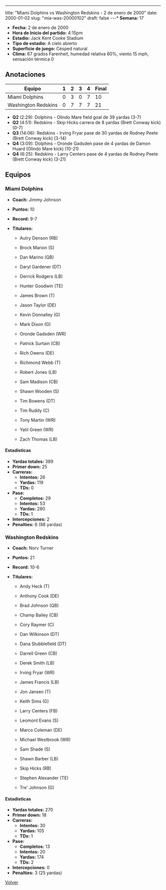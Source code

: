 ---
title: "Miami Dolphins vs Washington Redskins - 2 de enero de 2000"
date: 2000-01-02
slug: "mia-was-20000102"
draft: false
---* **Semana:** 17
* **Fecha:** 2 de enero de 2000
* **Hora de Inicio del partido:** 4:15pm
* **Estadio:** Jack Kent Cooke Stadium
* **Tipo de estadio:** A cielo abierto
* **Superficie de juego:** Césped natural
* **Clima:** 67 grados Farenheit, humedad relativa 60%, viento 15 mph, sensación térmica 0




## Anotaciones
| Equipo | 1 | 2 | 3 | 4 | Final |
|--------|---|---|---|---|-------|
| Miami Dolphins  | 0 | 3 | 0 | 7  | 10 |
| Washington Redskins  | 0 | 7 | 7 | 7  | 21 |
* **Q2** (2:29): Dolphins - Olindo Mare field goal de 39 yardas (3-7)
* **Q2** (4:51): Redskins - Skip Hicks carrera de 8 yardas (Brett Conway kick) (0-7)
* **Q3** (14:06): Redskins - Irving Fryar pase de 30 yardas de Rodney Peete (Brett Conway kick) (3-14)
* **Q4** (3:09): Dolphins - Oronde Gadsden pase de 4 yardas de Damon Huard (Olindo Mare kick) (10-21)
* **Q4** (6:25): Redskins - Larry Centers pase de 4 yardas de Rodney Peete (Brett Conway kick) (3-21)


## Equipos


### Miami Dolphins
* **Coach:** Jimmy Johnson
* **Puntos:** 10
* **Record:** 9-7
* **Titulares:** 

  * Autry Denson (RB) 

  * Brock Marion (S) 

  * Dan Marino (QB) 

  * Daryl Gardener (DT) 

  * Derrick Rodgers (LB) 

  * Hunter Goodwin (TE) 

  * James Brown (T) 

  * Jason Taylor (DE) 

  * Kevin Donnalley (G) 

  * Mark Dixon (G) 

  * Oronde Gadsden (WR) 

  * Patrick Surtain (CB) 

  * Rich Owens (DE) 

  * Richmond Webb (T) 

  * Robert Jones (LB) 

  * Sam Madison (CB) 

  * Shawn Wooden (S) 

  * Tim Bowens (DT) 

  * Tim Ruddy (C) 

  * Tony Martin (WR) 

  * Yatil Green (WR) 

  * Zach Thomas (LB) 

#### Estadísticas
* **Yardas totales:** 389
* **Primer down:** 25
* **Carreras:**
  * **Intentos:** 26
  * **Yardas:** 119
  * **TDs:** 0
* **Pase:**
  * **Completos:** 29
  * **Intentos:** 53
  * **Yardas:** 280
  * **TDs:** 1
* **Intercepciones:** 2
* **Penalties:** 6 (88 yardas)

### Washington Redskins
* **Coach:** Norv Turner
* **Puntos:** 21
* **Record:** 10-6
* **Titulares:** 

  * Andy Heck (T) 

  * Anthony Cook (DE) 

  * Brad Johnson (QB) 

  * Champ Bailey (CB) 

  * Cory Raymer (C) 

  * Dan Wilkinson (DT) 

  * Dana Stubblefield (DT) 

  * Darrell Green (CB) 

  * Derek Smith (LB) 

  * Irving Fryar (WR) 

  * James Francis (LB) 

  * Jon Jansen (T) 

  * Keith Sims (G) 

  * Larry Centers (FB) 

  * Leomont Evans (S) 

  * Marco Coleman (DE) 

  * Michael Westbrook (WR) 

  * Sam Shade (S) 

  * Shawn Barber (LB) 

  * Skip Hicks (RB) 

  * Stephen Alexander (TE) 

  * Tre' Johnson (G) 

#### Estadísticas
* **Yardas totales:** 270
* **Primer down:** 18
* **Carreras:**
  * **Intentos:** 30
  * **Yardas:** 105
  * **TDs:** 1
* **Pase:**
  * **Completos:** 13
  * **Intentos:** 20
  * **Yardas:** 174
  * **TDs:** 2
* **Intercepciones:** 0
* **Penalties:** 3 (25 yardas)


[Volver](/historia/1999)
